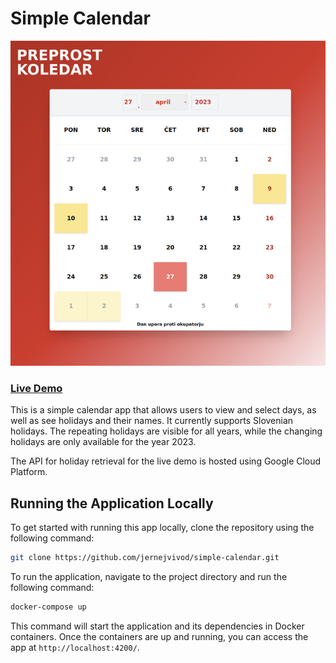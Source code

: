# Simple Calendar

![app preview](app_previev.png)

### [Live Demo](https://jernejvivod.github.io/simple-calendar/)

This is a simple calendar app that allows users to view and select days, as well as see holidays and their names. It currently supports 
Slovenian holidays. The repeating holidays are visible for all years, while the changing holidays are only available for the year 2023.

The API for holiday retrieval for the live demo is hosted using Google Cloud Platform.

## Running the Application Locally

To get started with running this app locally, clone the repository using the following command:
```bash
git clone https://github.com/jernejvivod/simple-calendar.git
```

To run the application, navigate to the project directory and run the following command:

```bash
docker-compose up
```
This command will start the application and its dependencies in Docker containers. Once the containers are up and running, you can access the app at `http://localhost:4200/`.
